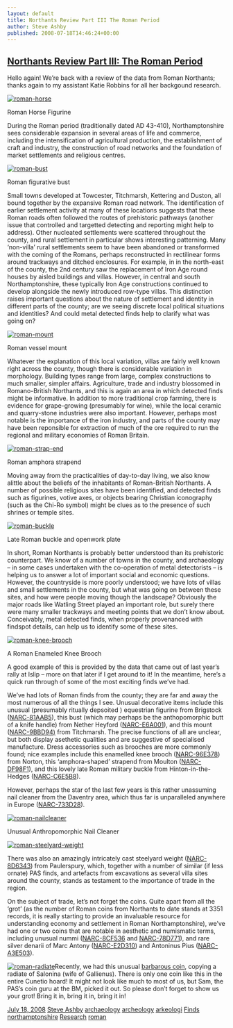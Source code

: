```yaml
---
layout: default
title: Northants Review Part III The Roman Period
author: Steve Ashby
published: 2008-07-18T14:46:24+00:00
---
```


[Northants Review Part III: The Roman Period](/2008/07/18/northants-review-part-iii-the-roman-period/ "Link to Northants Review Part III: The Roman Period")
------------------------------------------------------------------------------------------------------------------------------------------------------------------------------------------------------

Hello again! We’re back with a review of the data from Roman Northants; thanks again to my assistant Katie Robbins for all her backgound research.

[](/files/2008/07/roman-horse.jpg)[![](/files/2008/07/roman-horse-300x295.jpg "roman-horse")](/files/2008/07/roman-horse.jpg)

Roman Horse Figurine

During the Roman period (traditionally dated AD 43-410), Northamptonshire sees considerable expansion in several areas of life and commerce, including the intensification of agricultural production, the establishment of craft and industry, the construction of road networks and the foundation of market settlements and religious centres.

[](/files/2008/07/roman-bust.jpg)[![](/files/2008/07/roman-bust-290x300.jpg "roman-bust")](/files/2008/07/roman-bust.jpg)

Roman figurative bust

Small towns developed at Towcester, Titchmarsh, Kettering and Duston, all bound together by the expansive Roman road network. The identification of earlier settlement activity at many of these locations suggests that these Roman roads often followed the routes of prehistoric pathways (another issue that controlled and targetted detecting and reporting might help to address). Other nucleated settlements were scattered throughout the county, and rural settlement in particular shows interesting patterning. Many ‘non-villa’ rural settlements seem to have been abandoned or transformed with the coming of the Romans, perhaps reconstructed in rectilinear forms around trackways and ditched enclosures. For example, in in the north-east of the county, the 2nd century saw the replacement of Iron Age round houses by aisled buildings and villas. However, in central and south Northamptonshire, these typically Iron Age constructions continued to develop alongside the newly introduced row-type villas. This distinction raises important questions about the nature of settlement and identity in different parts of the county; are we seeing discrete local political situations and identities? And could metal detected finds help to clarify what was going on?

[](/files/2008/07/roman-mount.jpg)[![](/files/2008/07/roman-mount-300x207.jpg "roman-mount")](/files/2008/07/roman-mount.jpg)

Roman vessel mount

Whatever the explanation of this local variation, villas are fairly well known right across the county, though there is considerable variation in morphology. Building types range from large, complex constructions to much smaller, simpler affairs. Agriculture, trade and industry blossomed in Romano-British Northants, and this is again an area in which detected finds might be informative. In addition to more traditional crop farming, there is evidence for grape-growing (presumably for wine), while the local ceramic and quarry-stone industries were also important. However, perhaps most notable is the importance of the iron industry, and parts of the county may have been reponsible for extraction of much of the ore required to run the regional and military economies of Roman Britain.

[](/files/2008/07/roman-strap-end.jpg)[![](/files/2008/07/roman-strap-end-300x283.jpg "roman-strap-end")](/files/2008/07/roman-strap-end.jpg)

Roman amphora strapend

Moving away from the practicalities of day-to-day living, we also know alittle about the beliefs of the inhabitants of Roman-British Northants. A number of possible religious sites have been identified, and detected finds such as figurines, votive axes, or objects bearing Christian iconography (such as the Chi-Ro symbol) might be clues as to the presence of such shrines or temple sites.

[](/files/2008/07/roman-buckle.jpg)[![](/files/2008/07/roman-buckle-226x300.jpg "roman-buckle")](/2008/07/18/northants-review-part-iii-the-roman-period/roman-buckle/)

Late Roman buckle and openwork plate

In short, Roman Northants is probably better understood than its prehistoric counterpart. We know of a number of towns in the county, and archaeology – in some cases undertaken with the co-operation of metal detectorists – is helping us to answer a lot of important social and economic questions. However, the countryside is more poorly understood; we have lots of villas and small settlements in the county, but what was going on between these sites, and how were people moving though the landscape? Obviously the major roads like Watling Street played an important role, but surely there were many smaller trackways and meeting points that we don’t know about. Conceivably, metal detected finds, when properly provenanced with findspot details, can help us to identify some of these sites.

[](/files/2008/07/roman-knee-brooch.jpg)[![](/files/2008/07/roman-knee-brooch-300x163.jpg "roman-knee-brooch")](/files/2008/07/roman-knee-brooch.jpg)

A Roman Enameled Knee Brooch

A good example of this is provided by the data that came out of last year’s rally at Islip – more on that later if I get around to it! In the meantime, here’s a quick run through of some of the most exciting finds we’ve had.

We’ve had lots of Roman finds from the county; they are far and away the most numerous of all the things I see. Unusual decorative items include this unusual (presumably ritually depsoited ) equestrian figurine from Brigstock ([NARC-81AAB5](http://www.findsdatabase.org.uk/hms/pas_obj.php?type=finds&id=00146E81B0D0112C "Horse figurine")), this bust (which may perhaps be the anthopomorphic butt of a knife handle) from Nether Heyford ([NARC-E6A001](http://www.findsdatabase.org.uk/hms/pas_obj.php?type=finds&id=001480E6A2901226 "Roman bust")), and this mount ([NARC-9BBD94](http://www.findsdatabase.org.uk/hms/pas_obj.php?type=finds&id=00147D9BC2801EBE "Figurative vessel mount")[)](http://www.findsdatabase.org.uk/hms/pas_obj.php?type=finds&id=00147D9BC2801EBE "Vessel mount") from Titchmarsh. The precise functions of all are unclear, but both display asethetic qualities and are suggestive of specialised manufacture. Dress accessories such as brooches are more commonly found; nice examples include this enamelled knee brooch ([NARC-96E378](http://www.findsdatabase.org.uk/hms/pas_obj.php?type=finds&id=00147C96F4B01F5C "Knee brooch")) from Norton, this ‘amphora-shaped’ strapend from Moulton ([NARC-DF98F1](http://www.findsdatabase.org.uk/hms/pas_obj.php?type=finds&id=001478DFA06016E1#a001478DFA06016E1 "Amphora strapend")), and this lovely late Roman military buckle from Hinton-in-the-Hedges ([NARC-C6E5B8](http://www.findsdatabase.org.uk/hms/pas_obj.php?type=finds&id=001421C720801B58 "D-shaped buckle and triangular plate")).

However, perhaps the star of the last few years is this rather unassuming nail cleaner from the Daventry area, which thus far is unparalleled anywhere in Europe ([NARC-733D28](http://www.findsdatabase.org.uk/hms/pas_obj.php?type=finds&id=001427738360185A#a001427738360185A "Nail cleaner")).

[](/files/2008/07/roman-nailcleaner.jpg)[![](/files/2008/07/roman-nailcleaner-160x300.jpg "roman-nailcleaner")](/files/2008/07/roman-nailcleaner.jpg)

Unusual Anthropomorphic Nail Cleaner

[](/files/2008/07/roman-steelyard-weight1.jpg)[![](/files/2008/07/roman-steelyard-weight-300x115.jpg "roman-steelyard-weight")](/files/2008/07/roman-steelyard-weight.jpg)

There was also an amazingly intricately cast steelyard weight ([NARC-8D6343](http://www.findsdatabase.org.uk/hms/pas_obj.php?type=finds&id=0014358D79001EF6 "Steelyard Weight")) from Paulerspury, which, together with a number of similar (if less ornate) PAS finds, and artefacts from excavations as several villa sites around the county, stands as testament to the importance of trade in the region.

On the subject of trade, let’s not forget the coins. Quite apart from all the ‘grot’ (as the number of Roman coins from Northants to date stands at 3351 records, it is really starting to provide an invaluable resource for understanding economy and settlement in Roman Northamptonshire), we’ve had one or two coins that are notable in aesthetic and numismatic terms, including unusual nummi ([NARC-8CF536](http://www.findsdatabase.org.uk/hms/pas_obj.php?type=finds&id=0014378D036012CD "Rare nummus") and [NARC-78D771](http://www.findsdatabase.org.uk/hms/pas_obj.php?type=finds&id=0014357909901B75 "Magnentius nummus")), and rare silver denarii of Marc Antony ([NARC-E2D310](http://www.findsdatabase.org.uk/hms/pas_obj.php?type=finds&id=001434E34100145D "Antony denarius")) and Antoninus Pius ([NARC-A3E503](http://www.findsdatabase.org.uk/hms/pas_obj.php?type=finds&id=001436A411601500 "Silver denarius")).

[](/files/2008/07/roman-radiate.jpg)[![](/files/2008/07/roman-radiate-300x238.jpg "roman-radiate")](/files/2008/07/roman-radiate.jpg)Recently, we had this unusual [barbarous coin](http://www.findsdatabase.org.uk/hms/pas_obj.php?type=finds&id=001485A42A201AC9 "Salonina radiate"), copying a radiate of Salonina (wife of Gallienus). There is only one coin like this in the entire Cunetio hoard! It might not look like much to most of us, but Sam, the PAS’s coin guru at the BM, picked it out. So please don’t forget to show us your grot! Bring it in, bring it in, bring it in!

[July 18, 2008](/2008/07/18/northants-review-part-iii-the-roman-period/ "2:46 pm") [Steve Ashby](http://finds.org.uk/blogs/blog/author/steve-ashby/ "View all posts by Steve Ashby") [archaeology](http://finds.org.uk/blogs/blog/category/archaeology/) [archeology](http://finds.org.uk/blogs/blog/category/archeology/) [arkeologi](http://finds.org.uk/blogs/blog/category/arkeologi/) [Finds](http://finds.org.uk/blogs/blog/category/finds/) [northamptonshire](http://finds.org.uk/blogs/blog/category/northamptonshire/) [Research](http://finds.org.uk/blogs/blog/category/research/) [roman](http://finds.org.uk/blogs/blog/category/roman/)